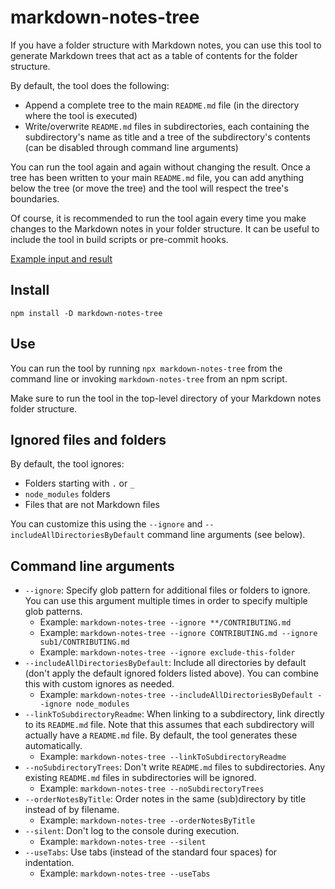 # markdown-notes-tree

If you have a folder structure with Markdown notes, you can use this tool to generate Markdown trees that act as a table of contents for the folder structure.

By default, the tool does the following:

-   Append a complete tree to the main `README.md` file (in the directory where the tool is executed)
-   Write/overwrite `README.md` files in subdirectories, each containing the subdirectory's name as title and a tree of the subdirectory's contents (can be disabled through command line arguments)

You can run the tool again and again without changing the result. Once a tree has been written to your main `README.md` file, you can add anything below the tree (or move the tree) and the tool will respect the tree's boundaries.

Of course, it is recommended to run the tool again every time you make changes to the Markdown notes in your folder structure. It can be useful to include the tool in build scripts or pre-commit hooks.

[Example input and result](test-data/basics)

## Install

```
npm install -D markdown-notes-tree
```

## Use

You can run the tool by running `npx markdown-notes-tree` from the command line or invoking `markdown-notes-tree` from an npm script.

Make sure to run the tool in the top-level directory of your Markdown notes folder structure.

## Ignored files and folders

By default, the tool ignores:

-   Folders starting with `.` or `_`
-   `node_modules` folders
-   Files that are not Markdown files

You can customize this using the `--ignore` and `--includeAllDirectoriesByDefault` command line arguments (see below).

## Command line arguments

-   `--ignore`: Specify glob pattern for additional files or folders to ignore. You can use this argument multiple times in order to specify multiple glob patterns.
    -   Example: `markdown-notes-tree --ignore **/CONTRIBUTING.md`
    -   Example: `markdown-notes-tree --ignore CONTRIBUTING.md --ignore sub1/CONTRIBUTING.md`
    -   Example: `markdown-notes-tree --ignore exclude-this-folder`
-   `--includeAllDirectoriesByDefault`: Include all directories by default (don't apply the default ignored folders listed above). You can combine this with custom ignores as needed.
    -   Example: `markdown-notes-tree --includeAllDirectoriesByDefault --ignore node_modules`
-   `--linkToSubdirectoryReadme`: When linking to a subdirectory, link directly to its `README.md` file. Note that this assumes that each subdirectory will actually have a `README.md` file. By default, the tool generates these automatically.
    -   Example: `markdown-notes-tree --linkToSubdirectoryReadme`
-   `--noSubdirectoryTrees`: Don't write `README.md` files to subdirectories. Any existing `README.md` files in subdirectories will be ignored.
    -   Example: `markdown-notes-tree --noSubdirectoryTrees`
-   `--orderNotesByTitle`: Order notes in the same (sub)directory by title instead of by filename.
    -   Example: `markdown-notes-tree --orderNotesByTitle`
-   `--silent`: Don't log to the console during execution.
    -   Example: `markdown-notes-tree --silent`
-   `--useTabs`: Use tabs (instead of the standard four spaces) for indentation.
    -   Example: `markdown-notes-tree --useTabs`
